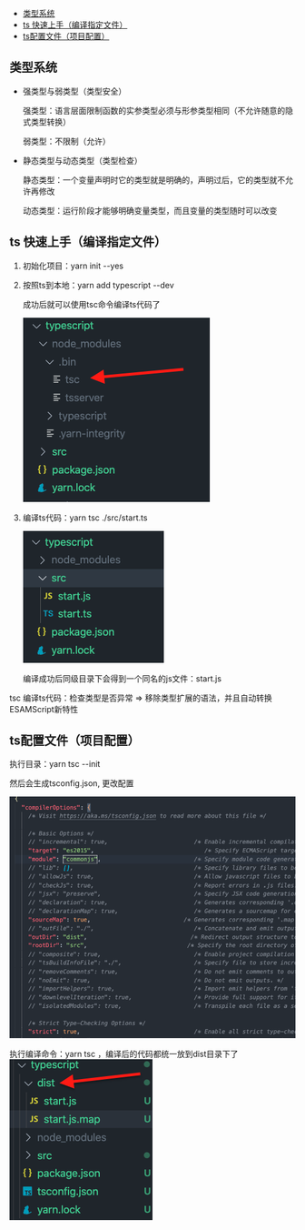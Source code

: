 
- [类型系统](#类型系统)
- [ts 快速上手（编译指定文件）](#ts-快速上手编译指定文件)
- [ts配置文件（项目配置）](#ts配置文件项目配置)
## 类型系统

- 强类型与弱类型（类型安全）

    强类型：语言层面限制函数的实参类型必须与形参类型相同（不允许随意的隐式类型转换）

    弱类型：不限制（允许）


- 静态类型与动态类型（类型检查）

    静态类型：一个变量声明时它的类型就是明确的，声明过后，它的类型就不允许再修改

    动态类型：运行阶段才能够明确变量类型，而且变量的类型随时可以改变

## ts 快速上手（编译指定文件）

1. 初始化项目：yarn init --yes
2. 按照ts到本地：yarn add typescript --dev
   
   成功后就可以使用tsc命令编译ts代码了

   ![tsc](https://github.com/Buzhifanji/CS-Notes/blob/main/assets/typescript/image/tsc.png)

3. 编译ts代码：yarn tsc ./src/start.ts

   ![tsc](https://github.com/Buzhifanji/CS-Notes/blob/main/assets/typescript/image/ts-start.png)

   编译成功后同级目录下会得到一个同名的js文件：start.js    

tsc 编译ts代码：检查类型是否异常 => 移除类型扩展的语法，并且自动转换ESAMScript新特性
## ts配置文件（项目配置）

执行目录：yarn tsc --init

然后会生成tsconfig.json, 更改配置

![tsconfig](https://github.com/Buzhifanji/CS-Notes/blob/main/assets/typescript/image/ts-config-json.png)

执行编译命令：yarn tsc ，编译后的代码都统一放到dist目录下了
![tsconfig](https://github.com/Buzhifanji/CS-Notes/blob/main/assets/typescript/image/tsc-success-start.png)